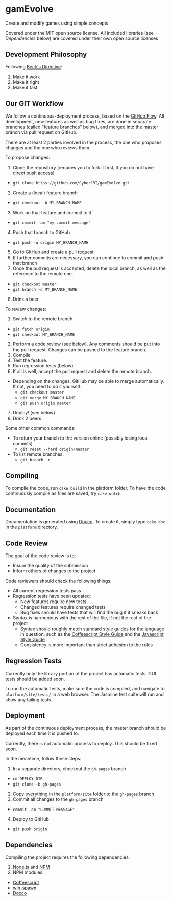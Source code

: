 gamEvolve
=========

Create and modify games using simple concepts. 

Covered under the MIT open source license. All included libraries (see _Dependencies_ below) are covered under their own open source licenses


Development Philosophy
----------------------

Following [Beck's Directive]:

1. Make it work
2. Make it right
3. Make it fast


Our GIT Workflow
----------------

We follow a continuous-deployment process, based on the [GitHub Flow]. All development, new features as well as bug fixes, are done in separate branches (called "feature branches" below), and merged into the master branch via pull request on GitHub.

There are at least 2 parties involved in the process, the one who proposes changes and the one who reviews them.

To propose changes:

1. Clone the repository (requires you to fork it first, if you do not have direct push access)
  * `git clone https://github.com/CyberCRI/gamEvolve.git`
2. Create a (local) feature branch 
  * `git checkout -b MY_BRANCH_NAME`
3. Work on that feature and commit to it
  * `git commit -am "my commit message"`
4. Push that branch to GitHub
  * `git push -u origin MY_BRANCH_NAME`
5. Go to GitHub and create a pull request
6. If further commits are necessary, you can continue to commit and push that branch
7. Once the pull request is accepted, delete the local branch, as well as the reference to the remote one.
  * `git checkout master`
  * `git branch -d MY_BRANCH_NAME`
8. Drink a beer

To review changes:

1. Switch to the remote branch
  * `git fetch origin`
  * `git checkout MY_BRANCH_NAME`
2. Perform a code review (see below). Any comments should be put into the pull request. Changes can be pushed to the feature branch. 
3. Compile
4. Test the feature.
5. Run regression tests (below)
6. If all is well, accept the pull request and delete the remote branch. 
  - Depending on the changes, GitHub may be able to merge automatically. If not, you need to do it yourself:
      * `git checkout master`
      * `git merge MY_BRANCH_NAME`
      * `git push origin master`
7. Deploy! (see below)
8. Drink 2 beers

Some other common commands:

- To return your branch to the version online (possibly losing local commits)
  * `git reset --hard origin/master`
- To list remote branches:
  * `git branch -r`


Compiling
----------

To compile the code, run `cake build` in the platform folder. To have the code continuously compile as files are saved, try `cake watch`.


Documentation
-------------

Documentation is generated using [Docco]. To create it, simply type `cake doc` in the `platform` directory.


Code Review
-----------

The goal of the code review is to:

- Insure the quality of the submission
- Inform others of changes to the project

Code reviewers should check the following things:

- All current regression tests pass
- Regression tests have been updated:
  - New features require new tests
  - Changed features require changed tests
  - Bug fixes should have tests that will find the bug if it sneaks back
- Syntax is harmonious with the rest of the file, if not the rest of the project
  - Syntax should roughly match standard style guides for the language in question, such as the [Coffeescript Style Guide] and the [Javascript Style Guide]
  - Consistency is more important than strict adhesion to the rules


Regression Tests
----------------

Currently only the library portion of the project has automatic tests. GUI tests should be added soon.

To run the automatic tests, make sure the code is compiled, and navigate to `platform/site/tests/` in a web browser. The Jasmine test suite will run and show any failing tests.


Deployment
----------

As part of the continuous deployment process, the master branch should be deployed each time it is pushed to.

Currently, there is not automatic process to deploy. This should be fixed soon.

In the meantime, follow these steps:

1. In a separate directory, checkout the `gh-pages` branch
  * `cd DEPLOY_DIR`
  * `git clone -b gh-pages`
2. Copy everything in the `platform/site` folder to the `gh-pages` branch
3. Commit all changes to the `gh-pages` branch 
  * `commit -am "COMMIT MESSAGE"`
4. Deploy to GitHub
  * `git push origin`


Dependencies
------------

Compiling the project requires the following dependencies:

1. [Node.js] and [NPM]
2. NPM modules:
  - [Coffeescript]
  - [win-spawn]
  - [Docco]


[GitHub Flow]: http://scottchacon.com/2011/08/31/github-flow.html
[Node.js]: http://nodejs.org/
[NPM]: https://npmjs.org/
[Coffeescript]: http://coffeescript.org/
[win-spawn]: https://npmjs.org/package/win-spawn
[Docco]: http://jashkenas.github.com/docco/
[Coffeescript Style Guide]: https://github.com/polarmobile/coffeescript-style-guide
[Javascript Style Guide]: http://google-styleguide.googlecode.com/svn/trunk/javascriptguide.xml#Naming
[Beck's Directive]: http://c2.com/cgi/wiki?MakeItWorkMakeItRightMakeItFast